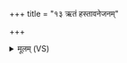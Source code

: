 +++
title = "१३ ऋतं हस्तावनेजनम्"

+++
<details><summary>मूलम् (VS)</summary>

ऋ॒तं ह॑स्ताव॒नेज॑नं कु॒ल्यो᳡प॒सेच॑नम् ॥
</details>